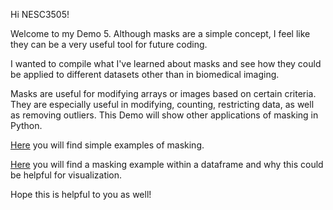 Hi NESC3505!

Welcome to my Demo 5. Although masks are a simple concept, I feel like they can be a very useful tool for future coding.

I wanted to compile what I've learned about masks and see how they could be applied to different datasets other than in biomedical imaging. 

Masks are useful for modifying arrays or images based on certain criteria. They are especially useful in modifying, counting, restricting data, as well as removing outliers.
This Demo will show other applications of masking in Python.

[Here](Demo_5.md) you will find simple examples of masking.

[Here](Demo_5.1.md) you will find a masking example within a dataframe and why this could be helpful for visualization.

Hope this is helpful to you as well!

